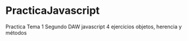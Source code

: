 # PracticaJavascript
Practica Tema 1 Segundo DAW javascript 4 ejercicios objetos, herencia y métodos
